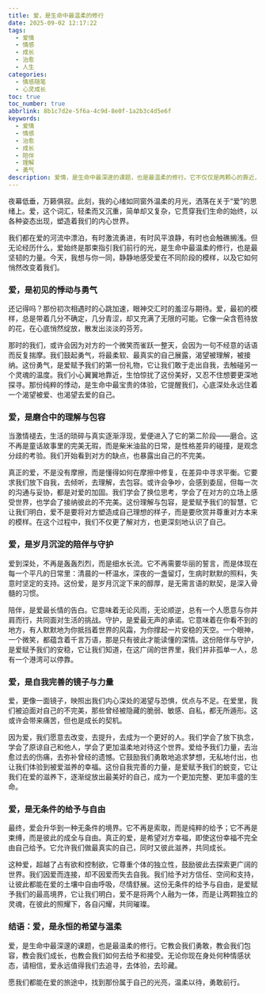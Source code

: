 ```yaml
---
title: 爱，是生命中最温柔的修行
date: 2025-09-02 12:17:22
tags:
  - 爱情
  - 情感
  - 成长
  - 治愈
  - 人生
categories:
  - 情感随笔
  - 心灵成长
toc: true
toc_number: true
abbrlink: 8b1c7d2e-5f6a-4c9d-8e0f-1a2b3c4d5e6f
keywords:
  - 爱情
  - 情感
  - 治愈
  - 成长
  - 陪伴
  - 理解
  - 勇气
description: 爱情，是生命中最深邃的课题，也是最温柔的修行。它不仅仅是两颗心的靠近，更是灵魂深处的相互映照与滋养。本文将带你一同探索爱在不同阶段的模样，从初见的悸动到磨合的智慧，从长久的陪伴到自我完善的力量，感受爱如何引领我们成为更好的自己，并最终找到那份无条件的给予与自由。
---
```


夜幕低垂，万籁俱寂。此刻，我的心绪如同窗外温柔的月光，洒落在关于“爱”的思绪上。爱，这个词汇，轻柔而又沉重，简单却又复杂，它贯穿我们生命的始终，以各种姿态出现，塑造着我们的内心世界。

我们都在爱的河流中漂泊，有时激流勇进，有时风平浪静，有时也会触礁搁浅。但无论经历什么，爱始终是那束指引我们前行的光，是生命中最温柔的修行，也是最坚韧的力量。今天，我想与你一同，静静地感受爱在不同阶段的模样，以及它如何悄然改变着我们。

### 爱，是初见的悸动与勇气

还记得吗？那份初次相遇时的心跳加速，眼神交汇时的羞涩与期待。爱，最初的模样，总是带着几分不确定，几分青涩，却又充满了无限的可能。它像一朵含苞待放的花，在心底悄然绽放，散发出淡淡的芬芳。

那时的我们，或许会因为对方的一个微笑而雀跃一整天，会因为一句不经意的话语而反复揣摩。我们鼓起勇气，将最柔软、最真实的自己展露，渴望被理解，被接纳。这份勇气，是爱赋予我们的第一份礼物，它让我们敢于走出自我，去触碰另一个灵魂的温度。我们小心翼翼地靠近，生怕惊扰了这份美好，又忍不住想要更深地探寻。那份纯粹的悸动，是生命中最宝贵的体验，它提醒我们，心底深处永远住着一个渴望被爱、也渴望去爱的自己。

### 爱，是磨合中的理解与包容

当激情褪去，生活的琐碎与真实逐渐浮现，爱便进入了它的第二阶段——磨合。这不再是童话故事里的完美无瑕，而是柴米油盐的日常，是性格差异的碰撞，是观念分歧的考验。我们开始看到对方的缺点，也暴露出自己的不完美。

真正的爱，不是没有摩擦，而是懂得如何在摩擦中修复，在差异中寻求平衡。它要求我们放下自我，去倾听，去理解，去包容。或许会争吵，会感到委屈，但每一次的沟通与妥协，都是对爱的加固。我们学会了换位思考，学会了在对方的立场上感受世界，也学会了接纳彼此的不完美。这份理解与包容，是爱赋予我们的智慧，它让我们明白，爱不是要将对方塑造成自己理想的样子，而是要欣赏并尊重对方本来的模样。在这个过程中，我们不仅更了解对方，也更深刻地认识了自己。

### 爱，是岁月沉淀的陪伴与守护

爱到深处，不再是轰轰烈烈，而是细水长流。它不再需要华丽的誓言，而是体现在每一个平凡的日常里：清晨的一杯温水，深夜的一盏留灯，生病时默默的照料，失意时坚定的支持。这份爱，是岁月沉淀下来的醇厚，是无需言语的默契，是深入骨髓的习惯。

陪伴，是爱最长情的告白。它意味着无论风雨，无论顺逆，总有一个人愿意与你并肩而行，共同面对生活的挑战。守护，是爱最无声的承诺。它意味着在你看不到的地方，有人默默地为你抵挡着世界的风霜，为你撑起一片安稳的天空。一个眼神，一个微笑，都蕴含着千言万语，那是只有彼此才能读懂的深情。这份陪伴与守护，是爱赋予我们的安稳，它让我们知道，在这广阔的世界里，我们并非孤单一人，总有一个港湾可以停靠。

### 爱，是自我完善的镜子与力量

爱，更像一面镜子，映照出我们内心深处的渴望与恐惧，优点与不足。在爱里，我们被迫面对自己的不完美，那些曾经被隐藏的脆弱、敏感、自私，都无所遁形。这或许会带来痛苦，但也是成长的契机。

因为爱，我们愿意去改变，去提升，去成为一个更好的人。我们学会了放下执念，学会了原谅自己和他人，学会了更加温柔地对待这个世界。爱给予我们力量，去治愈过去的伤痛，去弥补曾经的遗憾。它鼓励我们勇敢地追求梦想，无私地付出，也让我们体验到被爱滋养的幸福。这份自我完善的力量，是爱赋予我们的蜕变，它让我们在爱的滋养下，逐渐绽放出最美好的自己，成为一个更加完整、更加丰盛的生命。

### 爱，是无条件的给予与自由

最终，爱会升华到一种无条件的境界。它不再是索取，而是纯粹的给予；它不再是束缚，而是彼此的成全与自由。真正的爱，是希望对方幸福，即使这份幸福不完全由自己给予。它允许我们做最真实的自己，同时又彼此滋养，共同成长。

这种爱，超越了占有欲和控制欲，它尊重个体的独立性，鼓励彼此去探索更广阔的世界。我们因爱而连接，却不因爱而失去自我。我们给予对方信任、空间和支持，让彼此都能在爱的土壤中自由呼吸，尽情舒展。这份无条件的给予与自由，是爱赋予我们的最高境界，它让我们明白，爱不是将两个人融为一体，而是让两颗独立的灵魂，在彼此的照耀下，各自闪耀，共同璀璨。

### 结语：爱，是永恒的希望与温柔

爱，是生命中最深邃的课题，也是最温柔的修行。它教会我们勇敢，教会我们包容，教会我们成长，也教会我们如何去给予和接受。无论你现在身处何种情感状态，请相信，爱永远值得我们去追寻，去体验，去珍藏。

愿我们都能在爱的旅途中，找到那份属于自己的光亮，温柔以待，勇敢前行。